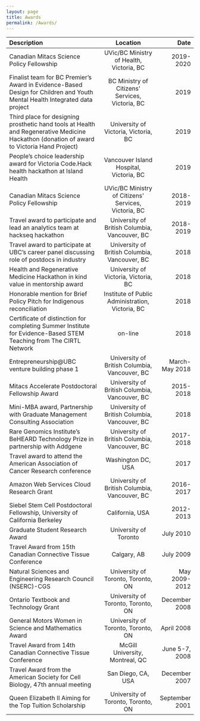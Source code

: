 ```yaml
---
layout: page
title: Awards
permalink: /Awards/
---
```



| **Description**   |      **Location**      |  **Date** |
|:----------|:-------------:|------:|
| Canadian Mitacs Science Policy Fellowship | UVic/BC Ministry of Health, Victoria, BC | 2019-2020  |
| Finalist team for BC Premier’s Award in Evidence-Based Design for Children and Youth Mental Health Integrated data project |  BC Ministry of Citizens' Services, Victoria, BC | 2019 |
| Third place for designing prosthetic hand tools at Health and Regenerative Medicine Hackathon (donation of award to Victoria Hand Project) | University of Victoria, Victoria, BC | 2019|
| People’s choice leadership award for Victoria Code.Hack health hackathon at Island Health | Vancouver Island Hospital, Victoria, BC   |  2019 |
| Canadian Mitacs Science Policy Fellowship | UVic/BC Ministry of Citizens' Services, Victoria, BC | 2018-2019  |
| Travel award to participate and lead an analytics team at hackseq hackathon | University of British Columbia, Vancouver, BC | 2018-2019 |
| Travel award to participate at UBC’s career panel discussing role of postdocs in industry | University of British Columbia, Vancouver, BC | 2018 |
| Health and Regenerative Medicine Hackathon in kind value in mentorship award | University of Victoria, Victoria, BC | 2018 |
| Honorable mention for Brief Policy Pitch for Indigenous reconciliation | Institute of Public Administration, Victoria, BC | 2018 |
|  Certificate of distinction for completing Summer Institute for Evidence-Based STEM Teaching from The CIRTL Network | on-line |  2018   |
|  Entrepreneurship@UBC venture building phase 1 | University of British Columbia, Vancouver, BC | March-May 2018|
|  Mitacs Accelerate Postdoctoral Fellowship Award | University of British Columbia, Vancouver, BC | 2015-2018  |  
| Mini-MBA award, Partnership with Graduate Management Consulting Association | University of British Columbia, Vancouver, BC | 2018 |
|  Rare Genomics Institute’s BeHEARD Technology Prize in partnership with Addgene | University of British Columbia, Vancouver, BC | 2017-2018 |
|Travel award to attend the American Association of Cancer Research conference | Washington DC, USA | 2017|
|  Amazon Web Services Cloud Research Grant | University of British Columbia, Vancouver, BC | 2016-2017 |         |  Science Teaching Fellowship for the American Society for Microbiology | on-line | 2014-2015 |
|  Siebel Stem Cell Postdoctoral Fellowship, University of California Berkeley | California, USA | 2012-2013  |
|  Graduate Student Research Award | University of Toronto |July 2010 |
|  Travel Award from 15th Canadian Connective Tissue Conference | Calgary, AB | July 2009  |
|  Natural Sciences and Engineering Research Council (NSERC)-CGS | University of Toronto, Toronto, ON | May 2009-2012|   
|  Ontario Textbook and Technology Grant | University of Toronto, Toronto, ON |December 2008 |
|  General Motors Women in Science and Mathematics Award | University of Toronto, Toronto, ON | April 2008|
|  Travel Award from 14th Canadian Connective Tissue Conference | McGill University, Montreal, QC | June 5-7, 2008|
|  Travel Award from the American Society for Cell Biology, 47th annual meeting | San Diego, CA, USA | December 2007 |
|  Queen Elizabeth II Aiming for the Top Tuition Scholarship | University of Toronto, Toronto, ON | September 2001 |